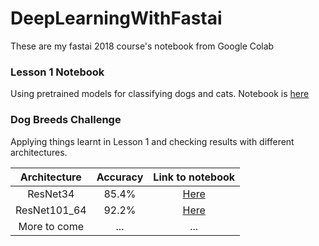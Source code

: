 # DeepLearningWithFastai
These are my fastai 2018 course's notebook from Google Colab

### Lesson 1 Notebook
Using pretrained models for classifying dogs and cats.
Notebook is [here](https://github.com/neelkamalsb/DeepLearningWithFastai/blob/master/Lesson1FULL%20(1).ipynb)
  
### Dog Breeds Challenge
Applying things learnt in Lesson 1 and checking results with different architectures.

| Architecture        | Accuracy          | Link to notebook  |
|:-------------------:|:-----------------:|:-----------------:|
| ResNet34            |        85.4%      | [Here](https://github.com/neelkamalsb/DeepLearningWithFastai/blob/master/DogBreedsChallenge/ResNet34.ipynb) |
| ResNet101_64     | 92.2%      |   [Here](https://github.com/neelkamalsb/DeepLearningWithFastai/blob/master/DogBreedsChallenge/ResNext101_64.ipynb) |
| More to come|... |...|
